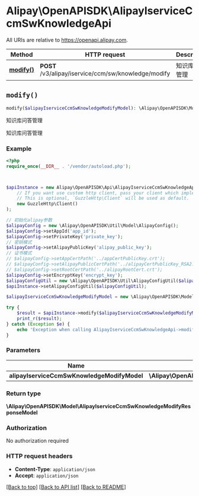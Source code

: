 # Alipay\OpenAPISDK\AlipayIserviceCcmSwKnowledgeApi

All URIs are relative to https://openapi.alipay.com.

Method | HTTP request | Description
------------- | ------------- | -------------
[**modify()**](AlipayIserviceCcmSwKnowledgeApi.md#modify) | **POST** /v3/alipay/iservice/ccm/sw/knowledge/modify | 知识库问答管理


## `modify()`

```php
modify($alipayIserviceCcmSwKnowledgeModifyModel): \Alipay\OpenAPISDK\Model\AlipayIserviceCcmSwKnowledgeModifyResponseModel
```

知识库问答管理

知识库问答管理

### Example

```php
<?php
require_once(__DIR__ . '/vendor/autoload.php');



$apiInstance = new Alipay\OpenAPISDK\Api\AlipayIserviceCcmSwKnowledgeApi(
    // If you want use custom http client, pass your client which implements `GuzzleHttp\ClientInterface`.
    // This is optional, `GuzzleHttp\Client` will be used as default.
    new GuzzleHttp\Client()
);

// 初始化alipay参数
$alipayConfig = new \Alipay\OpenAPISDK\Util\Model\AlipayConfig();
$alipayConfig->setAppId('app_id');
$alipayConfig->setPrivateKey('private_key');
// 密钥模式
$alipayConfig->setAlipayPublicKey('alipay_public_key');
// 证书模式
// $alipayConfig->setAppCertPath('../appCertPublicKey.crt');
// $alipayConfig->setAlipayPublicCertPath('../alipayCertPublicKey_RSA2.crt');
// $alipayConfig->setRootCertPath('../alipayRootCert.crt');
$alipayConfig->setEncryptKey('encrypt_key');
$alipayConfigUtil = new \Alipay\OpenAPISDK\Util\AlipayConfigUtil($alipayConfig);
$apiInstance->setAlipayConfigUtil($alipayConfigUtil);

$alipayIserviceCcmSwKnowledgeModifyModel = new \Alipay\OpenAPISDK\Model\AlipayIserviceCcmSwKnowledgeModifyModel(); // \Alipay\OpenAPISDK\Model\AlipayIserviceCcmSwKnowledgeModifyModel

try {
    $result = $apiInstance->modify($alipayIserviceCcmSwKnowledgeModifyModel);
    print_r($result);
} catch (Exception $e) {
    echo 'Exception when calling AlipayIserviceCcmSwKnowledgeApi->modify: ', $e->getMessage(), PHP_EOL;
}
```

### Parameters

Name | Type | Description  | Notes
------------- | ------------- | ------------- | -------------
 **alipayIserviceCcmSwKnowledgeModifyModel** | **\Alipay\OpenAPISDK\Model\AlipayIserviceCcmSwKnowledgeModifyModel**|  | [optional]

### Return type

**\Alipay\OpenAPISDK\Model\AlipayIserviceCcmSwKnowledgeModifyResponseModel**

### Authorization

No authorization required

### HTTP request headers

- **Content-Type**: `application/json`
- **Accept**: `application/json`

[[Back to top]](#) [[Back to API list]](../../README.md#api-endpoints)
[[Back to README]](../../README.md)
